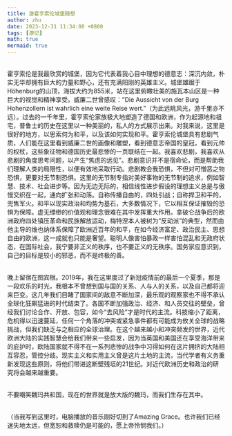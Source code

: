 ```yaml
---
title: 游霍亨索伦城堡随想
author: zhu
date: 2023-12-31 11:34:00 +0800
tags: [游记]
math: true
mermaid: true
---
```


<br>霍亨索伦是我最欣赏的城堡，因为它代表着我心目中理想的德意志：深沉内敛，朴实无华却拥有巨大的力量和野心，还有充满阳刚的英雄主义。城堡雄踞于Höhenburg的山顶，海拔大约为855米，站在这里俯瞰壮美的施瓦本山区是一种巨大的视觉和精神享受。威廉二世曾感叹：”Die Aussicht von der Burg Hohenzollern ist wahrlich eine weite Reise wert.”（为此远眺风光，游千里亦不远）。过去的一千年里，霍亨索伦家族极大地塑造了德国和欧洲，作为起源地和祖宅，普鲁士的历史在这里以一种美丽的，私人的方式展示出来。对我来说，这里是很好的地方，以思索何为和平，以及该如何实现和平。霍亨索伦城堡具有悲剧气质，人们能在这里看到威廉二世的画像和雕塑，看到德意志帝国的皇冠，看到元帅的权杖，这些象征物和德国历史最悲惨的一页联结在一起。我喜欢悲剧，我喜欢从悲剧的角度思考问题，以产生“焦虑的远见”。悲剧意识并不是宿命论，而是帮助我们理解人类的局限性，以便有效地采取行动。悲剧教会我恐惧，不但对可憎恶之物恐惧，更要对无节制恐惧。这里的无节制专指对美好事物的无节制的追求，例如智慧、技术、社会进步等。因为无边无际的，相信线性进步假设的理想主义总是与傲慢交织在一起，通向扩张和动荡。自称传播自由的，四处引战；自称捍卫和平的，兜售军火。和平以现实政治和均势为基石，大多数情况下，它以相互保证摧毁的恐惧为保障。虚无缥缈的价值观和理念很难在其中发挥重大作用。拿破仑战争后的欧洲政府四处镇压革命和民族解放运动，梅特涅本人被树为“反动派”的典型，然而由他主导的维也纳体系保障了欧洲近百年的和平，在如今经济富足、政治民主、思想自由的欧洲，这一成就也只能是奢望。聪明人像害怕暴政一样害怕混乱和无政府状态，在国际社会，我宁要非正义的秩序，也不要正义的无秩序。国务家应意识到，自己的目标是较小的邪恶，而不是终极的善。

<br>晚上留宿在图宾根。2019年，我在这里度过了新冠疫情前的最后一个夏季，那是一段欢乐的时光，我根本不曾想到国与国的关系、人与人的关系，以及自己都将迎来巨变。这几年我们目睹了国家间的敌意不断加深，最乐观的观察家也不得不承认全球化狂飙猛进的时代结束了。各国不断加强政治、经济、和人员交往的壁垒，曾经我们讨论合作、开放、包容，如今“去风险”才是时代的主流。科技缩小了距离，危机得以迅速蔓延，任何一个角落的冲突或紧急事件都有可能成为攸关全球的战略挑战，但我们缺乏与之相应的全球治理。在这个越来越小和冲突频发的世界，近代欧洲大陆的实践智慧会给我们带来一些启发，因为当英国和美国还在享受海洋带来的庇护时，欧陆国家就不得不在一系列悲惨的战争中习得如何在这片拥挤的大陆相互容忍，管控分歧。现实主义和实用主义曾是这片土地的主流，当代学者有义务重新发现这些原则，将他们带进这断壁残垣的21世纪。对近代欧洲历史和政治的研究将会越来越重要。

<br>不要嘲笑魏玛共和国，现在的世界就是放大版的魏玛，而我们生存在其中。

<br>（当我写到这里时，电脑播放的音乐刚好切到了Amazing Grace。也许我们已经迷失地太远，但宽恕和救赎仍是可能的，愿上帝怜悯我们。）
